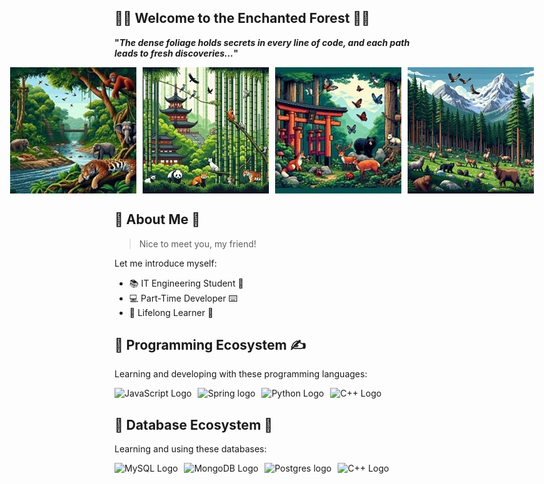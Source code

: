 
## 🌿🌲 Welcome to the Enchanted Forest 🌴🌳 ##

**"*The dense foliage holds secrets in every line of code, and each path leads to fresh discoveries...*"**

<div style="display: flex; justify-content: center; gap: 10px;">
    <img src="jungle_forest.jpg" alt="Jungle Forest" style="max-width: 100%; height: auto;">
    <img src="bamboo_forest.jpg" alt="Bamboo Forest" style="max-width: 100%; height: auto;">
    <img src="japanese_forest.jpg" alt="Japan Forest" style="max-width: 100%; height: auto;">
    <img src="alps_forest.jpg" alt="Alps Forest" style="max-width: 100%; height: auto;">
</div>

## 🐸 About Me 🐸 ##

> Nice to meet you, my friend!  

Let me introduce myself:
- 📚 IT Engineering Student 📐
- 💻 Part-Time Developer ⌨️
- 🌱 Lifelong Learner 🌅

## 📂 Programming Ecosystem ✍️ ##
Learning and developing with these programming languages:
<div style="display: flex; gap: 10px;">
    <img src="https://img.shields.io/badge/PHP-777BB4?style=for-the-badge&logo=php&logoColor=white" alt="JavaScript Logo" style="max-width: 100%; height: auto;">
    <img src="https://img.shields.io/badge/Spring-6DB33F?style=for-the-badge&logo=spring&logoColor=white" alt="Spring logo" style="max-width: 100%; height:auto;">
    <img src="https://img.shields.io/badge/Python-FFD43B?style=for-the-badge&logo=python&logoColor=blue" alt="Python Logo" style="max-width: 100%; height: auto;">
    <img src="https://img.shields.io/badge/C%2B%2B-00599C?style=for-the-badge&logo=c%2B%2B&logoColor=white" alt="C++ Logo" style="max-width: 100%; height: auto;">
</div>

## 💾 Database Ecosystem 💾
Learning and using these databases:
<div style="display: flex; gap: 10px;">
    <img src="https://img.shields.io/badge/MySQL-005C84?style=for-the-badge&logo=mysql&logoColor=white" alt="MySQL Logo" style="max-width: 100%; height: auto;">
    <img src="https://img.shields.io/badge/MongoDB-4EA94B?style=for-the-badge&logo=mongodb&logoColor=white" alt="MongoDB Logo" style="max-width: 100%; height: auto;">
    <img src="https://img.shields.io/badge/PostgreSQL-316192?style=for-the-badge&logo=postgresql&logoColor=white" alt="Postgres logo" style="max-width: 100%; height:auto;">
    <img src="https://img.shields.io/badge/C%2B%2B-00599C?style=for-the-badge&logo=c%2B%2B&logoColor=white" alt="C++ Logo" style="max-width: 100%; height: auto;">
</div>
